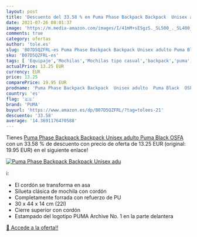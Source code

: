 ```yaml
---
layout: post
title: 'Descuento del 33.58 % en Puma Phase Backpack Backpack  Unisex adu'
date: 2021-07-26 08:01:37
image: 'https://m.media-amazon.com/images/I/41mM+sESgzS._SL500_._SL400_.jpg'
comments: true
category: ofertas
author: 'tole.es'
slug: 'B07D5QZFRL-es Puma Phase Backpack Backpack Unisex adulto Puma Black OSFA'
sku: 'B07D5QZFRL-es'
tags: [ 'Equipaje','Mochilas','Mochilas tipo casual','backpack','puma', ]
actualPrice: 13.25 EUR
currency: EUR
price: 13.25
comparePrice: 19.95 EUR
prodname: 'Puma Phase Backpack Backpack  Unisex adulto  Puma Black  OSFA'
country: 'es'
flag: '🇪🇸'
brand: 'PUMA'
buyurl: 'https://www.amazon.es/dp/B07D5QZFRL/?tag=tolees-21'
descuento: '33.58'
average: '14.3691176470588'
---
```


Tienes [Puma Phase Backpack Backpack  Unisex adulto  Puma Black  OSFA](https://www.amazon.es/dp/B07D5QZFRL/?tag=tolees-21) con un 33.58 % de descuento con precio de oferta de 13.25 EUR (original: 19.95 EUR) en el siguiente enlace!

[![Puma Phase Backpack Backpack  Unisex adu](https://m.media-amazon.com/images/I/41mM+sESgzS._SL500_._SL400_.jpg)](https://www.amazon.es/dp/B07D5QZFRL/?tag=tolees-21)

ℹ️:

- El cordón se transforma en asa
- Silueta clásica de mochila con cordón
- Completamente forrada con refuerzo de PU
- 30 x 44 x 14 cm (22l)
- Cierre superior con cordón
- Estampado del logotipo PUMA Archive No. 1 en la parte delantera

[🛒 Accede a la oferta!!](https://www.amazon.es/dp/B07D5QZFRL/?tag=tolees-21)
